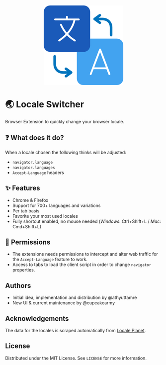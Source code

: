 <p align="center">
  <img src="./icons/256.png" alt="logo" />
</p>

# 🌏 Locale Switcher

Browser Extension to quickly change your browser locale.

## ❓ What does it do?

When a locale chosen the following thinks will be adjusted:

- `navigator.language`
- `navigator.languages`
- `Accept-Language` headers

## ✨ Features

- Chrome & Firefox
- Support for 700+ languages and variations
- Per tab basis
- Favorite your most used locales
- Fully shortcut enabled, no mouse needed (_Windows_: Ctrl+Shift+L / _Mac_: Cmd+Shift+L)

## 🔐 Permissions

- The extensions needs permissions to intercept and alter web traffic for the `Accept-Language` feature to work.
- Access to tabs to load the client script in order to change `navigator` properties.

## Authors

- Initial idea, implementation and distribution by @athyuttamre
- New UI & current maintenance by @cupcakearmy

## Acknowledgements

The data for the locales is scraped automatically from [Locale Planet](https://www.localeplanet.com/icu/index.html).

## License

Distributed under the MIT License. See `LICENSE` for more information.
